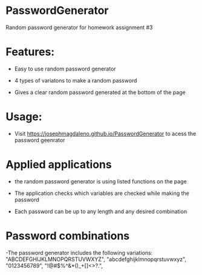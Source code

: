 # PasswordGenerator
Random password generator for homework assignment #3


# Features:
- Easy to use random password generator

- 4 types of variatons to make a random password

- Gives a clear random password generated at the bottom of the page

# Usage:
- Visit https://josephmagdaleno.github.io/PasswordGenerator to acess the password geenrator

# Applied applications
- the random password generator is using listed functions on the page

- The application checks which variables are checked while making the password

- Each password can be up to any length and any desired combination

# Password combinations
-The password generator includes the following variations:
 "ABCDEFGHIJKLMNOPQRSTUVWXYZ",
 "abcdefghijklmnopqrstuvwxyz",
 "0123456789",
 "!@#$%^&*()_+[]<>?.",
